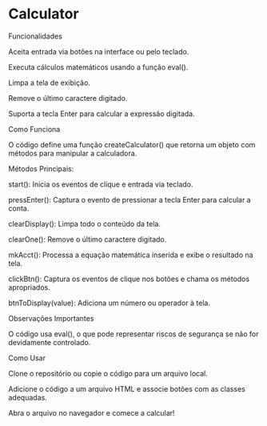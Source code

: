 # Calculator
Funcionalidades

Aceita entrada via botões na interface ou pelo teclado.

Executa cálculos matemáticos usando a função eval().

Limpa a tela de exibição.

Remove o último caractere digitado.

Suporta a tecla Enter para calcular a expressão digitada.

Como Funciona

O código define uma função createCalculator() que retorna um objeto com métodos para manipular a calculadora.

Métodos Principais:

start(): Inicia os eventos de clique e entrada via teclado.

pressEnter(): Captura o evento de pressionar a tecla Enter para calcular a conta.

clearDisplay(): Limpa todo o conteúdo da tela.

clearOne(): Remove o último caractere digitado.

mkAcct(): Processa a equação matemática inserida e exibe o resultado na tela.

clickBtn(): Captura os eventos de clique nos botões e chama os métodos apropriados.

btnToDisplay(value): Adiciona um número ou operador à tela.

Observações Importantes

O código usa eval(), o que pode representar riscos de segurança se não for devidamente controlado.


Como Usar

Clone o repositório ou copie o código para um arquivo local.

Adicione o código a um arquivo HTML e associe botões com as classes adequadas.

Abra o arquivo no navegador e comece a calcular!


